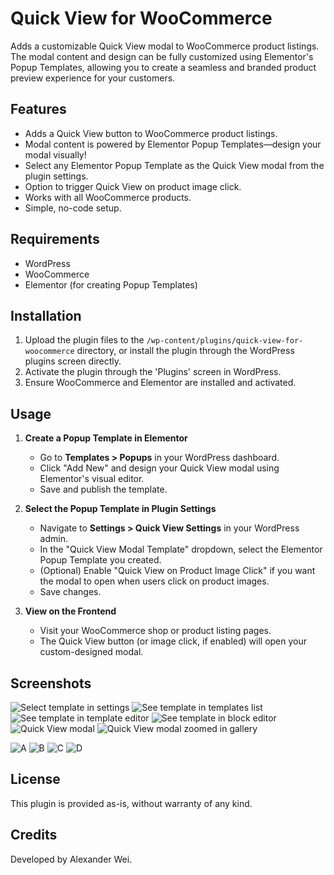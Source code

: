 # Quick View for WooCommerce

Adds a customizable Quick View modal to WooCommerce product listings. The modal content and design can be fully customized using Elementor's Popup Templates, allowing you to create a seamless and branded product preview experience for your customers.

## Features

- Adds a Quick View button to WooCommerce product listings.
- Modal content is powered by Elementor Popup Templates—design your modal visually!
- Select any Elementor Popup Template as the Quick View modal from the plugin settings.
- Option to trigger Quick View on product image click.
- Works with all WooCommerce products.
- Simple, no-code setup.

## Requirements

- WordPress
- WooCommerce
- Elementor (for creating Popup Templates)

## Installation

1. Upload the plugin files to the `/wp-content/plugins/quick-view-for-woocommerce` directory, or install the plugin through the WordPress plugins screen directly.
2. Activate the plugin through the 'Plugins' screen in WordPress.
3. Ensure WooCommerce and Elementor are installed and activated.

## Usage

1. **Create a Popup Template in Elementor**
   - Go to **Templates > Popups** in your WordPress dashboard.
   - Click "Add New" and design your Quick View modal using Elementor's visual editor.
   - Save and publish the template.

2. **Select the Popup Template in Plugin Settings**
   - Navigate to **Settings > Quick View Settings** in your WordPress admin.
   - In the "Quick View Modal Template" dropdown, select the Elementor Popup Template you created.
   - (Optional) Enable "Quick View on Product Image Click" if you want the modal to open when users click on product images.
   - Save changes.

3. **View on the Frontend**
   - Visit your WooCommerce shop or product listing pages.
   - The Quick View button (or image click, if enabled) will open your custom-designed modal.

## Screenshots

![Select template in settings](/assets/screenshots/27225838.jpg)
![See template in templates list](/assets/screenshots/763567955.jpg)
![See template in template editor](/assets/screenshots/389046669.jpg)
![See template in block editor](/assets/screenshots/778515838.jpg)
![Quick View modal](/assets/screenshots/531148528.jpg)
![Quick View modal zoomed in gallery](/assets/screenshots/016823332.jpg)


![A](/assets/screenshots/018672977.jpg)
![B](/assets/screenshots/50751812.jpg)
![C](/assets/screenshots/062650325.jpg)
![D](/assets/screenshots/412603757.jpg)

## License

This plugin is provided as-is, without warranty of any kind.

## Credits

Developed by Alexander Wei.
